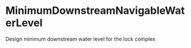 MinimumDownstreamNavigableWaterLevel
====================================

Design minimum downstream water level for the lock complex
